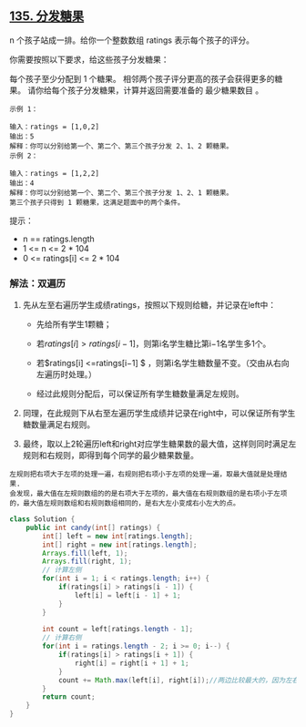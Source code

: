 ## [135. 分发糖果](https://leetcode.cn/problems/candy/description/)

n 个孩子站成一排。给你一个整数数组 ratings 表示每个孩子的评分。

你需要按照以下要求，给这些孩子分发糖果：

每个孩子至少分配到 1 个糖果。
相邻两个孩子评分更高的孩子会获得更多的糖果。
请你给每个孩子分发糖果，计算并返回需要准备的 最少糖果数目 。


````
示例 1：

输入：ratings = [1,0,2]
输出：5
解释：你可以分别给第一个、第二个、第三个孩子分发 2、1、2 颗糖果。
示例 2：

输入：ratings = [1,2,2]
输出：4
解释：你可以分别给第一个、第二个、第三个孩子分发 1、2、1 颗糖果。
第三个孩子只得到 1 颗糖果，这满足题面中的两个条件。
````

提示：

- n == ratings.length
- 1 <= n <= 2 * 104
- 0 <= ratings[i] <= 2 * 104

### 解法：双遍历
1. 先从左至右遍历学生成绩ratings，按照以下规则给糖，并记录在left中：

   - 先给所有学生1颗糖；

   - 若$ratings[i]>ratings[i−1]$，则第i名学生糖比第i−1名学生多1个。

   - 若$ratings[i] <=ratings[i−1] $ ，则第i名学生糖数量不变。（交由从右向左遍历时处理。）

   - 经过此规则分配后，可以保证所有学生糖数量满足左规则。
2. 同理，在此规则下从右至左遍历学生成绩并记录在right中，可以保证所有学生糖数量满足右规则。

3. 最终，取以上2轮遍历left和right对应学生糖果数的最大值，这样则同时满足左规则和右规则，即得到每个同学的最少糖果数量。

````
左规则把右项大于左项的处理一遍，右规则把右项小于左项的处理一遍，取最大值就是处理结果.
会发现，最大值在左规则数组的的是右项大于左项的，最大值在右规则数组的是右项小于左项的，最大值左规则数组和右规则数组相同的，是右大左小变成右小左大的点。
````

````java
class Solution {
    public int candy(int[] ratings) {
        int[] left = new int[ratings.length];
        int[] right = new int[ratings.length];
        Arrays.fill(left, 1);
        Arrays.fill(right, 1);
        // 计算左侧
        for(int i = 1; i < ratings.length; i++) {
            if(ratings[i] > ratings[i - 1]) {
                left[i] = left[i - 1] + 1;
            }
        }
 
        int count = left[ratings.length - 1];
        // 计算右侧
        for(int i = ratings.length - 2; i >= 0; i--) {
            if(ratings[i] > ratings[i + 1]) {
                right[i] = right[i + 1] + 1;
            }
            count += Math.max(left[i], right[i]);//两边比较最大的，因为左右两侧都会影响
        }
        return count;
    }
}
````